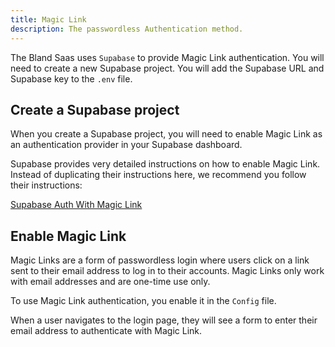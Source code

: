 ```yaml
---
title: Magic Link
description: The passwordless Authentication method.
---
```


The Bland Saas uses `Supabase` to provide Magic Link authentication. You will need to create a new Supabase project. You will add the Supabase URL and Supabase key to the `.env` file.

## Create a Supabase project

When you create a Supabase project, you will need to enable Magic Link as an authentication provider in your Supabase dashboard.

Supabase provides very detailed instructions on how to enable Magic Link. Instead of duplicating their instructions here, we recommend you follow their instructions:

[Supabase Auth With Magic Link](https://supabase.com/docs/guides/auth/auth-email-passwordless)

## Enable Magic Link

Magic Links are a form of passwordless login where users click on a link sent to their email address to log in to their accounts. Magic Links only work with email addresses and are one-time use only.

To use Magic Link authentication, you enable it in the `Config` file. 

When a user navigates to the login page, they will see a form to enter their email address to authenticate with Magic Link.